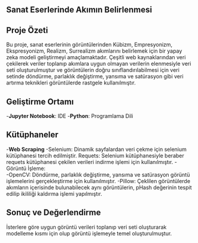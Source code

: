 ## Sanat Eserlerinde Akımın Belirlenmesi

## Proje Özeti
Bu proje, sanat eserlerinin görüntülerinden Kübizm, Empresyonizm, Ekspresyonizm, Realizm, Surrealizm akımlarını belirlemek için bir yapay zeka modeli geliştirmeyi amaçlamaktadır. Çeşitli web kaynaklarından veri çekilerek veriler toplanıp akımlara uygun olmayan verilerin elenmesiyle veri seti oluşturulmuştur ve görüntülerin doğru sınıflandırılabilmesi için veri setinde döndürme, parlaklık değiştirme, yansıma ve satürasyon gibi veri artırma teknikleri görüntülerde rastgele kullanılmıştır.

## Geliştirme Ortamı
-**Jupyter Notebook**: IDE
-**Python**: Programlama Dili

## Kütüphaneler
  -**Web Scraping**
  -Selenium: Dinamik sayfalardan veri çekme için selenium kütüphanesi tercih edilmiştir.
  Requets: Selenium kütüphanesiyle beraber requets kütüphanesi çekilen verileri indirme işlemi için kullanılmıştır.
  -Görüntü İşleme:  
  -OpenCV: Döndürme, parlaklık değiştirme, yansıma ve satürasyon görüntü işlemelerini gerçekleştirme için kullanılmıştır.
  -Pillow: Çeklilen görüntülerde akımların içerisinde bulunabilecek aynı görüntülerin, pHash değerinin tespit edilip ikililiği kaldırma işlemi yapılmıştır.
  
## Sonuç ve Değerlendirme
İsterlere göre uygun görüntü verileri toplanıp veri seti oluşturarak modelleme kısmı için olup görüntü işlemeyle temel oluşturulmuştur.

  


